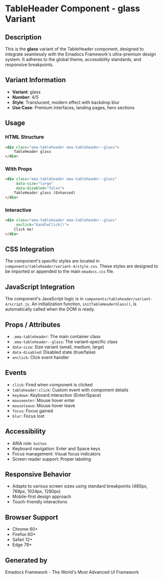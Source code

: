 # TableHeader Component - glass Variant

## Description
This is the **glass** variant of the TableHeader component, designed to integrate seamlessly with the Emadocs Framework's ultra-premium design system. It adheres to the global theme, accessibility standards, and responsive breakpoints.

## Variant Information
- **Variant**: glass
- **Number**: 4/5
- **Style**: Translucent, modern effect with backdrop blur
- **Use Case**: Premium interfaces, landing pages, hero sections

## Usage

### HTML Structure
```html
<div class="ema-tableheader ema-tableheader--glass">
    TableHeader glass
</div>
```

### With Props
```html
<div class="ema-tableheader ema-tableheader--glass" 
     data-size="large" 
     data-disabled="false">
    TableHeader glass (Enhanced)
</div>
```

### Interactive
```html
<div class="ema-tableheader ema-tableheader--glass" 
     onclick="handleClick()">
    Click me!
</div>
```

## CSS Integration
The component's specific styles are located in `components/tableheader/variant-4/style.css`. These styles are designed to be imported or appended to the main `emadocs.css` file.

## JavaScript Integration
The component's JavaScript logic is in `components/tableheader/variant-4/script.js`. An initialization function, `initTableHeaderGlass()`, is automatically called when the DOM is ready.

## Props / Attributes
- `.ema-tableheader`: The main container class
- `.ema-tableheader--glass`: The variant-specific class
- `data-size`: Size variant (small, medium, large)
- `data-disabled`: Disabled state (true/false)
- `onclick`: Click event handler

## Events
- `click`: Fired when component is clicked
- `tableheader:click`: Custom event with component details
- `keydown`: Keyboard interaction (Enter/Space)
- `mouseenter`: Mouse hover enter
- `mouseleave`: Mouse hover leave
- `focus`: Focus gained
- `blur`: Focus lost

## Accessibility
- ARIA role: `button`
- Keyboard navigation: Enter and Space keys
- Focus management: Visual focus indicators
- Screen reader support: Proper labeling

## Responsive Behavior
- Adapts to various screen sizes using standard breakpoints (480px, 768px, 1024px, 1280px)
- Mobile-first design approach
- Touch-friendly interactions

## Browser Support
- Chrome 60+
- Firefox 60+
- Safari 12+
- Edge 79+

## Generated by
Emadocs Framework - The World's Most Advanced UI Framework
